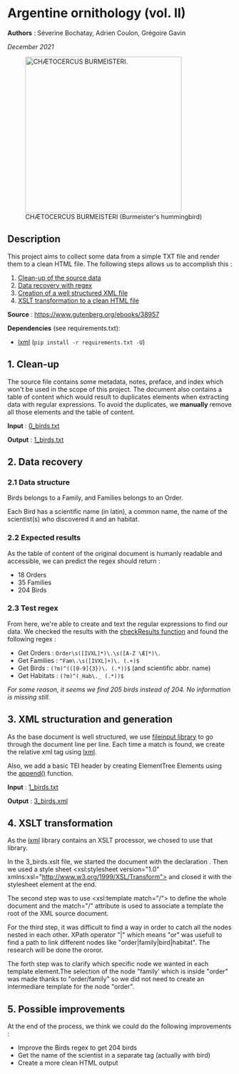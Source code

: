 Argentine ornithology (vol. II)
===============================

**Authors** : Séverine Bochatay, Adrien Coulon, Grégoire Gavin

_December 2021_

<figure>
    <img src="https://www.gutenberg.org/cache/epub/38957/images/plt11_lg.jpg" alt="CHÆTOCERCUS BURMEISTERI." width="350" />
    <figcaption>CHÆTOCERCUS BURMEISTERI (Burmeister's hummingbird)</figcaption>
</figure>


## Description
This project aims to collect some data from a simple TXT file and render them to a clean HTML file.
The following steps allows us to accomplish this :
1. [Clean-up of the source data](#1-clean-up)
2. [Data recovery with regex](#2-data-recovery)
3. [Creation of a well structured XML file](#3-xml-generation)
4. [XSLT transformation to a clean HTML file](#4-xslt-transformation)

**Source** : https://www.gutenberg.org/ebooks/38957

**Dependencies** (see requirements.txt):
- [lxml](https://docs.python.org/3/library/xml.etree.elementtree.html) (```pip install -r requirements.txt -U```)

## 1. Clean-up
The source file contains some metadata, notes, preface, and index which won't be used in the scope of this project. The document also contains a table of content which would result to duplicates elements when extracting data with regular expressions. To avoid the duplicates, we **manually** remove all those elements and the table of content.

**Input** : [0_birds.txt](files/0_birds.txt)

**Output** : [1_birds.txt](files/1_birds.txt)

## 2. Data recovery

### 2.1 Data structure

Birds belongs to a Family, and Families belongs to an Order.

Each Bird has a scientific name (in latin), a common name, the name of the scientist(s) who discovered it and an habitat.

### 2.2 Expected results

As the table of content of the original document is humanly readable and accessible, we can predict the regex should return :
- 18 Orders
- 35 Families
- 204 Birds

### 2.3 Test regex
From here, we're able to create and text the regular expressions to find our data. We checked the results with the [checkResults function](utils/utils.py) and found the following regex :

 - Get Orders : ```Order\s([IVXL]*)\.\s([A-Z \Æ]*)\.```
 - Get Families : ```^Fam\.\s([IVXL]+)\. (.+)$```
 - Get Birds : ```(?m)^(([0-9]{3})\. (.*))$``` (and scientific abbr. name)
 - Get Habitats : ```(?m)^(_Hab\._ (.*))$```

 _For some reason, it seems we find 205 birds instead of 204. No information is missing still._

## 3. XML structuration and generation
As the base document is well structured, we use [fileinput library](https://docs.python.org/3/library/fileinput.html) to go through the document line per line. Each time a match is found, we create the relative xml tag using [lxml](https://docs.python.org/3/library/xml.etree.elementtree.html).

Also, we add a basic TEI header by creating ElementTree Elements using the [append()](https://docs.python.org/3/library/xml.etree.elementtree.html#xml.etree.ElementTree.Element.append) function.

**Input** : [1_birds.txt](files/1_birds.txt)

**Output** : [3_birds.xml](files/3_birds.xml)

## 4. XSLT transformation
As the [lxml](https://docs.python.org/3/library/xml.etree.elementtree.html) library contains an XSLT processor, we chosed to use that library. 

In the 3_birds.xslt file, we started the document with the declaration <?xml version="1.0" encoding="UTF-8"?>. Then we used a style sheet <xsl:stylesheet version="1.0" xmlns:xsl="http://www.w3.org/1999/XSL/Transform"> and closed it with the stylesheet element at the end.

The second step was to use <xsl:template match="/"> to define the whole document and the match="/" attribute is used to associate a template the root of the XML source document.

For the third step, it was difficult to find a way in order to catch all the nodes nested in each other. XPath operator "|" which means "or" was usefull to find a path to link different nodes like "order|family|bird|habitat". The research will be done the <order></order>or<family></family>or<bird></bird>or<habiat></habiat>.

The forth step was to clarify which specific node we wanted in each template element.The selection of the node "family' which is inside "order" was made thanks to "order/family" so we did not need to create an intermediare template for the node "order". 


## 5. Possible improvements
At the end of the process, we think we could do the following improvements : 
 - Improve the Birds regex to get 204 birds
 - Get the name of the scientist in a separate tag (actually with bird)
 - Create a more clean HTML output
